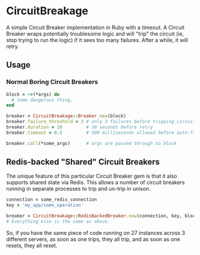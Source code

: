 # CircuitBreakage

A simple Circuit Breaker implementation in Ruby with a timeout.  A Circuit
Breaker wraps potentially troublesome logic and will "trip" the circuit (ie,
stop trying to run the logic) if it sees too many failures.  After a while, it
will retry.

## Usage

### Normal Boring Circuit Breakers

```ruby
block = ->(*args) do
  # Some dangerous thing.
end

breaker = CircuitBreakage::Breaker.new(block)
breaker.failure_threshold = 3 # only 3 failures before tripping circuit
breaker.duration = 10         # 10 seconds before retry
breaker.timeout = 0.5         # 500 milliseconds allowed before auto-fail

breaker.call(*some_args)      # args are passed through to block
```

## Redis-backed "Shared" Circuit Breakers

The unique feature of this particular Circuit Breaker gem is that it also
supports shared state via Redis.  This allows a number of circuit breakers
running in separate processes to trip and un-trip in unison.

```ruby
connection = some_redis_connection
key = 'my_app/some_operation'

breaker = CircuitBreakage::RedisBackedBreaker.new(connection, key, block)
# Everything else is the same as above.
```

So, if you have the same piece of code running on 27 instances across 3
different servers, as soon as one trips, they all trip, and as soon as one
resets, they all reset.
